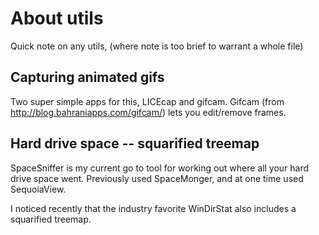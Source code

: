 ﻿# About utils

Quick note on any utils, (where note is too brief to warrant a whole file)


## Capturing animated gifs

Two super simple apps for this, LICEcap and gifcam.  Gifcam (from <http://blog.bahraniapps.com/gifcam/>) lets you edit/remove frames.



## Hard drive space -- squarified treemap

SpaceSniffer is my current go to tool for working out where all your hard drive space went. Previously used SpaceMonger, and at one time used SequoiaView.

I noticed recently that the industry favorite WinDirStat also includes a squarified treemap.